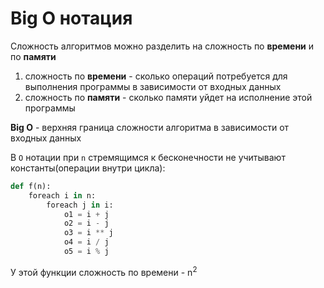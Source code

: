 # Big O нотация

Сложность алгоритмов можно разделить на сложность по **времени** и по **памяти**

1. сложность по **времени** - сколько операций потребуется для выполнения программы в зависимости от входных данных
2. сложность по **памяти** - сколько памяти уйдет на исполнение этой программы

**Big O** - верхняя граница сложности алгоритма в зависимости от входных данных

В `O` нотации при `n` стремящимся к бесконечности не учитывают константы(операции внутри цикла):

```python
def f(n):
	foreach i in n:
		foreach j in i:
			o1 = i + j
			o2 = i - j
			o3 = i ** j
			o4 = i / j
			o5 = i % j
```

У этой функции сложность по времени - n<sup>2<sup>
